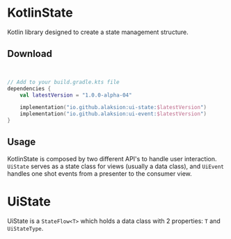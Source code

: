 # KotlinState
Kotlin library designed to create a state management structure.


## Download

```kotlin


// Add to your build.gradle.kts file
dependencies {
    val latestVersion = "1.0.0-alpha-04"

    implementation("io.github.alaksion:ui-state:$latestVersion")
    implementation("io.github.alaksion:ui-event:$latestVersion")
}

```

## Usage
KotlinState is composed by two different API's to handle user interaction. `UiState` serves as a state class for views (usually a data class), and `UiEvent` handles one shot events from a presenter to the consumer view.

# UiState
UiState is a `StateFlow<T>` which holds a data class with 2 properties: `T` and `UiStateType`.
